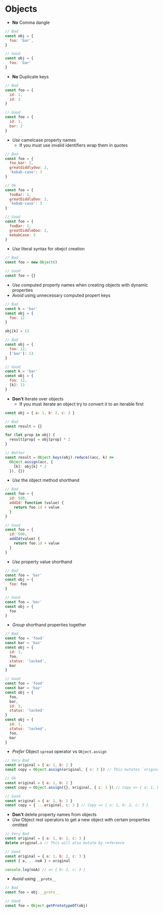 # Objects

- **No** Comma dangle
```js
// Bad
const obj = {
  foo: 'bar',
}

// Good
const obj = {
  foo: 'bar'
}
```

- **No** Duplicate keys
```js
// Bad
const foo = {
  id: 1,
  id: 2
}

// Good
const foo = {
  id: 1,
  bar: 2
}
```

- _Use_ camelcase property names
  - If you must use invalid identifiers wrap them in quotes
```js
// Bad
const foo = {
  foo_bar: 1,
  greatdiddlydoo: 2,
  'kebab-case': 3
}

// Ok
const foo = {
  fooBar: 1,
  greatDiddlyDoo: 2,
  'kebab-case': 3
}

// Good
const foo = {
  fooBar: 1,
  greatDiddleDoo: 2,
  kebabCase: 3
}
```

- _Use_ literal syntax for obejct creation
```js
// Bad
const foo = new Object()

// Good
const foo = {}
```

- _Use_ computed property names when creating objects with dynamic properties
- _Avoid_ using unnecessary computed propert keys
```js
// Bad
const k = 'bar'
const obj = {
  foo: 12
}

obj[k] = 13

// Bad
const obj = {
  foo: 12,
  ['bar']: 13
}

// Good
const k = 'bar'
const obj = {
  foo: 12,
  [k]: 13
}
```

- **Don't** Iterate over objects
  - If you must iterate an object try to convert it to an iterable first
```js
const obj = { a: 1, b: 2, c: 3 }

// Bad
const result = {}

for (let prop in obj) {
  result[prop] = obj[prop] * 2
}

// Better
const result = Object.keys(obj).reduce((acc, k) =>
  Object.assign(acc, {
    [k]: obj[k] * 2
  }), {})
```

- _Use_ the object method shorthand
```js
// Bad
const foo = {
  id: 500,
  addId: function (value) {
    return foo.id + value
  }
}

// Good
const foo = {
  id: 500,
  addId(value) {
    return foo.id + value
  }
}
```

- _Use_ property value shorthand
```js
// Bad
const foo = 'bar'
const obj = {
  foo: foo
}

// Good
const foo = 'bar'
const obj = {
  foo
}
```

- _Group_ shorthand properties together
```js
// Bad
const foo = 'food'
const bar = 'baz'
const obj = {
  id: 1,
  foo,
  status: 'locked',
  bar
}

// Good
const foo = 'food'
const bar = 'baz'
const obj = {
  foo,
  bar,
  id: 1,
  status: 'locked'
}
const obj = {
  id: 1,
  status: 'locked',
  foo,
  bar
}
```

- _Prefer_ Object `spread` operator vs `Object.assign`
```js
// Very Bad
const original = { a: 1, b: 2 }
const copy = Object.assign(original, { c: 3 }) // This mutates `original` ಠ_ಠ

// Ok
const original = { a: 1, b: 2 }
const copy = Object.assign({}, original, { c: 3 }) // Copy => { a: 1, b: 2, c: 3 }

// Good
const original = { a: 1, b: 2 }
const copy = { ...original, c: 3 } // Copy => { a: 1, b: 2, c: 3 }
```

- **Don't** delete property names from objects
- _Use_ Object rest operators to get a new object with certain properties omitted
```js
// Very Bad
const original = { a: 1, b: 2, c: 3 }
delete original.a // This will also mutate by reference

// Good
const original = { a: 1, b: 2, c: 3 }
const { a, ...noA } = original

console.log(noA) // => { b: 2, c: 3 }
```

- _Avoid_ using `__proto__`
```js
// Bad
const foo = obj.__proto__

// Good
const foo = Object.getPrototypeOf(obj)
```
